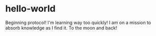 # hello-world
Beginning protocol!
I'm learning way too quickly! I am on a mission to absorb knowledge as I find it. To the moon and back!
